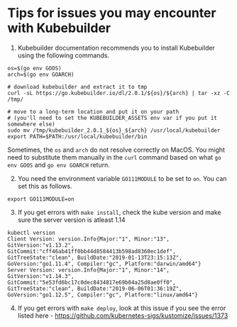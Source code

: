 # Tips for issues you may encounter with Kubebuilder

1. Kubebuilder documentation recommends you to install Kubebuilder using the following commands.

```shell
os=$(go env GOOS)
arch=$(go env GOARCH)

# download kubebuilder and extract it to tmp
curl -sL https://go.kubebuilder.io/dl/2.0.1/${os}/${arch} | tar -xz -C /tmp/

# move to a long-term location and put it on your path
# (you'll need to set the KUBEBUILDER_ASSETS env var if you put it somewhere else)
sudo mv /tmp/kubebuilder_2.0.1_${os}_${arch} /usr/local/kubebuilder
export PATH=$PATH:/usr/local/kubebuilder/bin

```

Sometimes, the `os` and `arch` do not resolve correctly on MacOS. You might need to substitute them manually in the `curl` command based on what `go env GOOS` and `go env GOARCH` return.

2. You need the environment variable `GO111MODULE` to be set to `on`. You can set this as follows.

```shell
export GO111MODULE=on
```

3. If you get errors with `make install`, check the kube version and make sure the server version is atleast 1.14

```shell
kubectl version
Client Version: version.Info{Major:"1", Minor:"13", GitVersion:"v1.13.2", GitCommit:"cff46ab41ff0bb44d8584413b598ad8360ec1def", GitTreeState:"clean", BuildDate:"2019-01-13T23:15:13Z", GoVersion:"go1.11.4", Compiler:"gc", Platform:"darwin/amd64"}
Server Version: version.Info{Major:"1", Minor:"14", GitVersion:"v1.14.3", GitCommit:"5e53fd6bc17c0dec8434817e69b04a25d8ae0ff0", GitTreeState:"clean", BuildDate:"2019-06-06T01:36:19Z", GoVersion:"go1.12.5", Compiler:"gc", Platform:"linux/amd64"}
```
4. If you get errors with `make deploy`, look at this issue if you see the error listed here - https://github.com/kubernetes-sigs/kustomize/issues/1373
